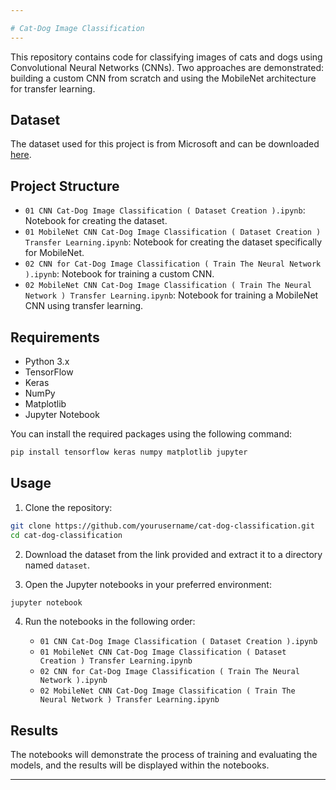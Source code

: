 ```yaml
---

# Cat-Dog Image Classification
---
```


This repository contains code for classifying images of cats and dogs using Convolutional Neural Networks (CNNs). Two approaches are demonstrated: building a custom CNN from scratch and using the MobileNet architecture for transfer learning.

## Dataset

The dataset used for this project is from Microsoft and can be downloaded [here](https://www.microsoft.com/en-us/download/confirmation.aspx?id=54765).

## Project Structure

- `01 CNN Cat-Dog Image Classification ( Dataset Creation ).ipynb`: Notebook for creating the dataset.
- `01 MobileNet CNN Cat-Dog Image Classification ( Dataset Creation ) Transfer Learning.ipynb`: Notebook for creating the dataset specifically for MobileNet.
- `02 CNN for Cat-Dog Image Classification ( Train The Neural Network ).ipynb`: Notebook for training a custom CNN.
- `02 MobileNet CNN Cat-Dog Image Classification ( Train The Neural Network ) Transfer Learning.ipynb`: Notebook for training a MobileNet CNN using transfer learning.

## Requirements

- Python 3.x
- TensorFlow
- Keras
- NumPy
- Matplotlib
- Jupyter Notebook

You can install the required packages using the following command:

```bash
pip install tensorflow keras numpy matplotlib jupyter
```

## Usage

1. Clone the repository:

```bash
git clone https://github.com/yourusername/cat-dog-classification.git
cd cat-dog-classification
```

2. Download the dataset from the link provided and extract it to a directory named `dataset`.

3. Open the Jupyter notebooks in your preferred environment:

```bash
jupyter notebook
```

4. Run the notebooks in the following order:

   - `01 CNN Cat-Dog Image Classification ( Dataset Creation ).ipynb`
   - `01 MobileNet CNN Cat-Dog Image Classification ( Dataset Creation ) Transfer Learning.ipynb`
   - `02 CNN for Cat-Dog Image Classification ( Train The Neural Network ).ipynb`
   - `02 MobileNet CNN Cat-Dog Image Classification ( Train The Neural Network ) Transfer Learning.ipynb`

## Results

The notebooks will demonstrate the process of training and evaluating the models, and the results will be displayed within the notebooks.

---
